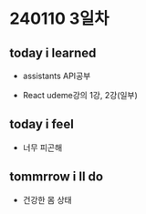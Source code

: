 # 240110 3일차

## today i learned

- assistants API공부

- React udeme강의 1강, 2강(일부)


## today i feel

- 너무 피곤해


## tommrrow i ll do

- 건강한 몸 상태